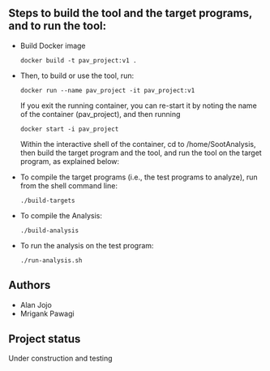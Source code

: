 ## Steps  to build the tool and the target programs, and to run the tool:
- Build Docker image
  ```
  docker build -t pav_project:v1 .
  ```

- Then, to build or use the tool, run:
  ```
  docker run --name pav_project -it pav_project:v1
  ```

  If you exit the running container, you can re-start it by noting the name of the container (pav_project), and then running
  ```
  docker start -i pav_project
  ```

  Within the interactive shell of the container, cd to /home/SootAnalysis, then build the target program and the tool, and run the tool on the target program, as explained below:

- To compile the target programs (i.e., the test programs to analyze),  run from the shell command line:
  ```
  ./build-targets
  ```

- To compile the Analysis:
  ```
  ./build-analysis
  ```

- To run the analysis on the test program:
  ```
  ./run-analysis.sh
  ```

## Authors
- Alan Jojo
- Mrigank Pawagi

## Project status
Under construction and testing
